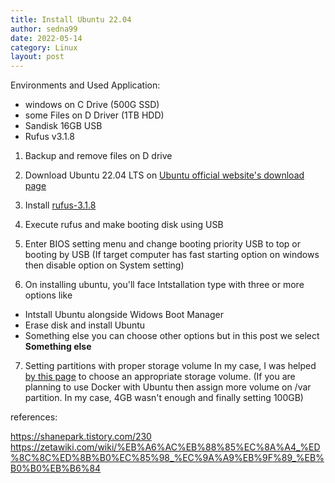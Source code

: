 ```yaml
---
title: Install Ubuntu 22.04
author: sedna99
date: 2022-05-14
category: Linux
layout: post
---
```


Environments and Used Application: 
- windows on C Drive (500G SSD)  
- some Files on D Driver (1TB HDD)  
- Sandisk 16GB USB  
- Rufus v3.1.8  

1. Backup and remove files on D drive

2. Download Ubuntu 22.04 LTS on [Ubuntu official website's download page][UbuntuOfficial]

3. Install [rufus-3.1.8][rufusDownload]

4. Execute rufus and make booting disk using USB

5. Enter BIOS setting menu and change booting priority USB to top or booting by USB
(If target computer has fast starting option on windows then disable option on System setting)

6. On installing ubuntu, you'll face Intstallation type with three or more options like
  * Intstall Ubuntu alongside Widows Boot Manager
  * Erase disk and install Ubuntu
  * Something else
  you can choose other options but in this post we select **Something else**
  
7. Setting partitions with proper storage volume In my case, I was helped [by this page][settingPartition] to choose an appropriate storage volume.
(If you are planning to use Docker with Ubuntu then assign more volume on /var partition. In my case, 4GB wasn't enough and finally setting 100GB)

references:

  https://shanepark.tistory.com/230
  https://zetawiki.com/wiki/%EB%A6%AC%EB%88%85%EC%8A%A4_%ED%8C%8C%ED%8B%B0%EC%85%98_%EC%9A%A9%EB%9F%89_%EB%B0%B0%EB%B6%84

[UbuntuOfficial]: https://ubuntu.com/download/desktop
[rufusDownload]: https://rufus.ie/ko/
[settingPartition]: https://zetawiki.com/wiki/%EB%A6%AC%EB%88%85%EC%8A%A4_%ED%8C%8C%ED%8B%B0%EC%85%98_%EC%9A%A9%EB%9F%89_%EB%B0%B0%EB%B6%84
